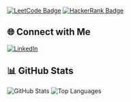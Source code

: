 [![LeetCode Badge](https://img.shields.io/badge/LeetCode-FFA116?style=flat&logo=LeetCode&logoColor=black)](https://leetcode.com/richardshiawase/) [![HackerRank Badge](https://img.shields.io/badge/HackerRank-2EC866?style=flat&logo=HackerRank&logoColor=white)](https://www.hackerrank.com/richardshiawase)

## 🌐 Connect with Me
[![LinkedIn](https://img.shields.io/badge/LinkedIn-0A66C2?style=for-the-badge&logo=linkedin&logoColor=white)](https://linkedin.com/in/richardshiawase)

## 📊 GitHub Stats
![GitHub Stats](https://github-readme-stats.vercel.app/api?username=richardshiawase&show_icons=true&theme=radical)
![Top Languages](https://github-readme-stats.vercel.app/api/top-langs/?username=richardshiawase&layout=compact&theme=radical)
